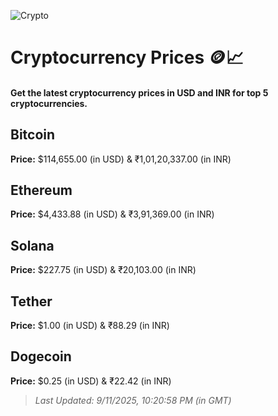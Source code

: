 
![Crypto](https://www.techguide.com.au/wp-content/uploads/2020/11/crypto3.jpeg)

# Cryptocurrency Prices 🪙📈

#### Get the latest cryptocurrency prices in USD and INR for top 5 cryptocurrencies.

## Bitcoin

**Price:** $114,655.00 (in USD) & ₹1,01,20,337.00 (in INR)

## Ethereum

**Price:** $4,433.88 (in USD) & ₹3,91,369.00 (in INR)

## Solana

**Price:** $227.75 (in USD) & ₹20,103.00 (in INR)

## Tether

**Price:** $1.00 (in USD) & ₹88.29 (in INR)

## Dogecoin

**Price:** $0.25 (in USD) & ₹22.42 (in INR)

> _Last Updated: 9/11/2025, 10:20:58 PM (in GMT)_
